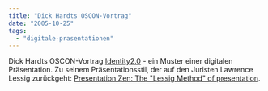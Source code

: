 ```yaml
---
title: "Dick Hardts OSCON-Vortrag"
date: "2005-10-25"
tags: 
  - "digitale-prasentationen"
---
```


Dick Hardts OSCON-Vortrag [Identity2.0](http://www.identity20.com/media/OSCON2005/) - ein Muster einer digitalen Präsentation. Zu seinem Präsentationsstil, der auf den Juristen Lawrence Lessig zurückgeht: [Presentation Zen: The "Lessig Method" of presentation](http://presentationzen.blogs.com/presentationzen/2005/10/the_lessig_meth.html).
